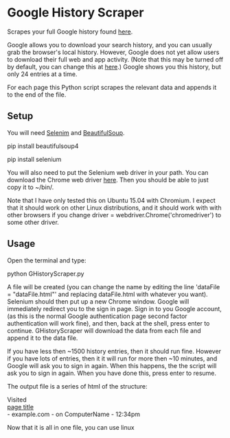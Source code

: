 # Google History Scraper
Scrapes your full Google history found [here](https://history.google.com/history/app).

Google allows you to download your search history, and you can usually grab the browser's local history. However, Google does not yet allow users to download their full web and app activity. (Note that this may be turned off by default, you can change this at [here](https://www.google.com/settings/accounthistory/search).) Google shows you this history, but only 24 entries at a time.

For each page this Python script scrapes the relevant data and appends it to the end of the file.

## Setup
You will need [Selenim](http://www.seleniumhq.org/) and [BeautifulSoup](http://www.crummy.com/software/BeautifulSoup).

  pip install beautifulsoup4
  
  pip install selenium

You will also need to put the Selenium web driver in your path. You can download the Chrome web driver [here](https://sites.google.com/a/chromium.org/chromedriver/downloads). Then you should be able to just copy it to ~/bin/.

Note that I have only tested this on Ubuntu 15.04 with Chromium. I expect that it should work on other Linux distributions, and it should work with with other browsers if you change driver = webdriver.Chrome('chromedriver') to some other driver.

## Usage
Open the terminal and type:

  python GHistoryScraper.py

A file will be created (you can change the name by editing the line 'dataFile = "dataFile.html"' and replacing dataFile.html with whatever you want). Selenium should then put up a new Chrome window. Google will immediately redirect you to the sign in page. Sign in to you Google account, (as this is the normal Google authentication page second factor authentication will work fine), and then, back at the shell, press enter to continue. GHistoryScraper will download the data from each file and append it to the data file.

If you have less then ~1500 history entries, then it should run fine. However if you have lots of entries, then it it will run for more then ~10 minutes, and Google will ask you to sign in again. When this happens, the the script will ask you to sign in again. When you have done this, press enter to resume.

The output file is a series of html of the structure:
  
  <div>Visited 
    <a href="https://www.example.com/page.html">
      <div class="oc-chrome-title">page title</div>
    </a> - example.com - on ComputerName - 12:34pm
  </div>

Now that it is all in one file, you can use linux 
